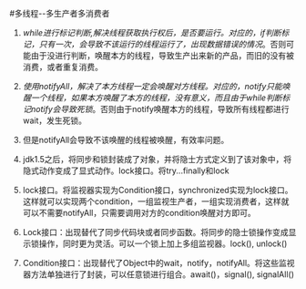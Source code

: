 #多线程--多生产者多消费者

1. *while进行标记判断,解决线程获取执行权后，是否要运行。对应的，if判断标记，只有一次，会导致不该运行的线程运行了，出现数据错误的情况*。否则可能由于没进行判断，唤醒本方的线程，导致生产出来新的产品，而旧的没有被消费，或者重复消费。

2. *使用notifyAll，解决了本方线程一定会唤醒对方线程。对应的，notify只能唤醒一个线程，如果本方唤醒了本方的线程，没有意义，而且由于while判断标记notify会导致死锁*。否则由于notify唤醒本方的线程，导致所有线程都进行wait，发生死锁。


3. 但是notifyAll会导致不该唤醒的线程被唤醒，有效率问题。

4. jdk1.5之后，将同步和锁封装成了对象，并将隐士方式定义到了该对象中，将隐式动作变成了显式动作。lock接口。将try...finally和lock

5. lock接口。将监视器实现为Condition接口，synchronized实现为lock接口。这样就可以实现两个condition，一组监视生产者，一组实现消费者，这样就可以不需要notifyAll，只需要调用对方的condition唤醒对方即可。

6. Lock接口：出现替代了同步代码块或者同步函数。将同步的隐士锁操作变成显示锁操作，同时更为灵活。可以一个锁上加上多组监视器。lock(), unlock()

7. Condition接口：出现替代了Object中的wait，notify，notifyAll。将这些监视器方法单独进行了封装，可以任意锁进行组合。await()，signal(), signalAll()












